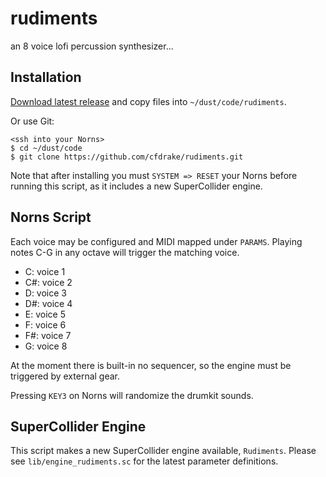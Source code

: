 # rudiments

an 8 voice lofi percussion synthesizer...

## Installation

[Download latest release](https://github.com/cfdrake/rudiments/archive/master.zip) and copy files into `~/dust/code/rudiments`.

Or use Git:

```
<ssh into your Norns>
$ cd ~/dust/code
$ git clone https://github.com/cfdrake/rudiments.git
```

Note that after installing you must `SYSTEM => RESET` your Norns before running this script, as it includes a new SuperCollider engine.

## Norns Script

Each voice may be configured and MIDI mapped under `PARAMS`. Playing notes C-G in any octave will trigger the matching voice.

- C: voice 1
- C#: voice 2
- D: voice 3
- D#: voice 4
- E: voice 5
- F: voice 6
- F#: voice 7
- G: voice 8

At the moment there is built-in no sequencer, so the engine must be triggered by external gear.

Pressing `KEY3` on Norns will randomize the drumkit sounds.

## SuperCollider Engine

This script makes a new SuperCollider engine available, `Rudiments`. Please see `lib/engine_rudiments.sc` for the latest parameter definitions.
